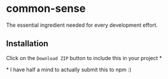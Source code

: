 # common-sense
The essential ingredient needed for every development effort.

## Installation
Click on the `Download ZIP` button to include this in your project *

\* I have half a mind to actually submit this to npm :)
